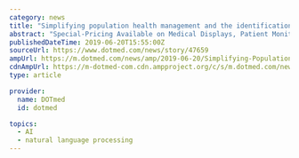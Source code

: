 ```yaml
---
category: news
title: "Simplifying population health management and the identification of social determinants with natural language processing"
abstract: "Special-Pricing Available on Medical Displays, Patient Monitors, Recorders, Printers, Media, Ultrasound Machines, and Cameras.This includes Top Brands such as SONY, BARCO, NDS, NEC, LG, EDAN, EIZO, ELO, FSN, PANASONIC, MITSUBISHI, OLYMPUS, & WIDE."
publishedDateTime: 2019-06-20T15:55:00Z
sourceUrl: https://www.dotmed.com/news/story/47659
ampUrl: https://m.dotmed.com/news/amp/2019-06-20/Simplifying-Population-Health-Management-And-The-Identification-Of/47659
cdnAmpUrl: https://m-dotmed-com.cdn.ampproject.org/c/s/m.dotmed.com/news/amp/2019-06-20/Simplifying-Population-Health-Management-And-The-Identification-Of/47659
type: article

provider:
  name: DOTmed
  id: dotmed

topics:
  - AI
  - natural language processing
---
```


